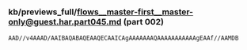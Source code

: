 ### kb/previews_full/flows__master-first__master-only@guest.har.part045.md (part 002)

```md
AAD//v4AAAD/AAIBAQABAQEAAQECAAICAgAAAAAAAQAAAAAAAAAAAgEAAf//AAMDB
```

```
